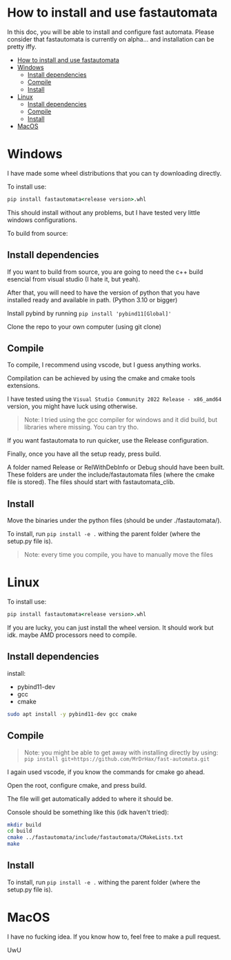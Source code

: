 # How to install and use fastautomata

In this doc, you will be able to install and configure fast automata. Please consider that fastautomata is currently on alpha... and installation can be pretty iffy.

- [How to install and use fastautomata](#how-to-install-and-use-fastautomata)
- [Windows](#windows)
  - [Install dependencies](#install-dependencies)
  - [Compile](#compile)
  - [Install](#install)
- [Linux](#linux)
  - [Install dependencies](#install-dependencies-1)
  - [Compile](#compile-1)
  - [Install](#install-1)
- [MacOS](#macos)

# Windows

I have made some wheel distributions that you can ty downloading directly. 

To install use:

```cmd
pip install fastautomata<release version>.whl
```

This should install without any problems, but I have tested very little windows configurations.

To build from source:

## Install dependencies

If you want to build from source, you are going to need the c++ build esencial from visual studio (I hate it, but yeah).

After that, you will need to have the version of python that you have installed ready and available in path. (Python 3.10 or bigger)

Install pybind by running `pip install 'pybind11[Global]'`

Clone the repo to your own computer (using git clone)

## Compile

To compile, I recommend using vscode, but I guess anything works. 

Compilation can be achieved by using the cmake and cmake tools extensions.

I have tested using the `Visual Studio Community 2022 Release - x86_amd64` version, you might have luck using otherwise.

> Note: I tried using the gcc compiler for windows and it did build, but libraries where missing. You can try tho.

If you want fastautomata to run quicker, use the Release configuration.

Finally, once you have all the setup ready, press build. 

A folder named Release or RelWithDebInfo or Debug should have been built. These folders are under the include/fastautomata files (where the cmake file is stored). The files should start with fastautomata_clib.

## Install

Move the binaries under the python files (should be under ./fastautomata/).

To install, run `pip install -e .` withing the parent folder (where the setup.py file is).

> Note: every time you compile, you have to manually move the files

# Linux

To install use:

```cmd
pip install fastautomata<release version>.whl
```

If you are lucky, you can just install the wheel version. It should work but idk. maybe AMD processors need to compile. 

## Install dependencies

install:

- pybind11-dev
- gcc 
- cmake

```sh
sudo apt install -y pybind11-dev gcc cmake
```

## Compile

> Note: you might be able to get away with installing directly by using: `pip install git+https://github.com/MrDrHax/fast-automata.git`

I again used vscode, if you know the commands for cmake go ahead.

Open the root, configure cmake, and press build.

The file will get automatically added to where it should be.

Console should be something like this (idk haven't tried):

```sh
mkdir build
cd build
cmake ../fastautomata/include/fastautomata/CMakeLists.txt
make
```

## Install

To install, run `pip install -e .` withing the parent folder (where the setup.py file is).

# MacOS

I have no fucking idea. If you know how to, feel free to make a pull request.

UwU
